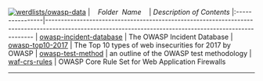 [![werdlists/owasp-data](https://img.shields.io/badge/werdlists-owasp-data-purple/.svg?logo=github&style=popout&longCache=true)](# "werdlists/owasp-data")
|&nbsp;&nbsp;&nbsp;&nbsp;_Folder&nbsp;&nbsp;Name_&nbsp;&nbsp;&nbsp;&nbsp;| _Description of Contents_
|:----------------|--------------------------------------------------------------------------------------------------------------------------------------------------------
| [owasp-incident-database](owasp-incident-database.csv.xz) | The OWASP Incident Database
| [owasp-top10-2017](owasp-top10-2017.txt) |  The Top 10 types of web insecurities for 2017 by OWASP 
| [owasp-test-method](owasp-test-method.md) |  an outline of the OWASP test methodology 
| [waf-crs-rules](waf-crs-rules.txt) |  OWASP Core Rule Set for Web Application Firewalls 

* * *

